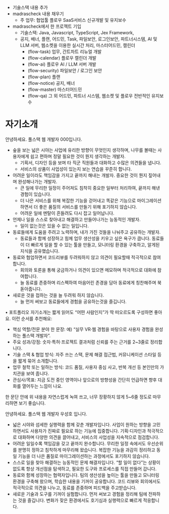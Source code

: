 - 기술스택 내용 추가
- madrascheck 내용 채우기
    - 주 업무: 협업툴 플로우 SaaS서비스 신규개발 및 유지보수
- madrascheck에서 한 프로젝트 기입
    - 기술스택: Java, Javascript, TypeScript, Jex Framework, 
    - 공지, 배너, 플랜, 어드민, Task, 파일보안, 로그인보안, 파트너시스템, AI 및 LLM 서버, 웹소켓을 이용한 실시간 처리, 마스터어드민, 캘린더
        - (flow-task) 업무, 간트차트 리뉴얼 개발
        - (flow-calendar) 플로우 캘린더 개발
        - (flow-ai) 플로우 AI / LLM 서버 개발
        - (flow-security) 파일보안 / 로그인 보안
        - (flow-plan) 플랜
        - (flow-notice) 공지, 배너
        - (flow-master) 마스터어드민
        - (flow-qa) 그 외 어드민, 파트너 시스템, 웹소켓 및 플로우 전반적인 유지보수

# 자기소개

안녕하세요. 풀스택 웹 개발자 000입니다.
- 숲을 보는 넓은 시야는 사업에 유리한 방향이 무엇인지 생각하며, 나무를 볼때는 사용자에게 쉽고 편하며 정말 필요한 것이 뭔지 생각하는 개발자. 
    - 기획서, 디자인 등을 보며 타 직군 직원들과 대화하고 수많은 의견들을 냅니다.
    - 서비스의 상품이 사업성이 있는지 보는 연습을 꾸준히 합니다.
- 어려운 일이라도 책임감을 가지고 끝까지 해내는 개발자. 중요한 것이 뭔지 짚어내며 완성해나가는 개발자.
    - 큰 일에 무리한 일정이 주어져도 침착히 중요한 일부터 처리하여, 끝까지 해낸 경험이 있습니다. 
    - 더 나은 서비스를 위해 복잡한 기능을 걷어내고 똑같은 기능으로 마이그레이션 하면서 더 좋은 품질의 서비스를 만들기 위해 포기하지 않습니다.
    - 어려운 일에 멘탈이 흔들려도 다시 잡고 일어납니다.
- 언제나 일을 스스로 찾아내고 해결하고 만들어나가는 능동적인 개발자.
    - 일이 없는것은 있을 수 없는 일입니다. 
- 동료들에게 도움을 주려고 노력하며, 내가 가진 것들을 나눠주고 공유하는 개발자.
    - 동료들과 함께 성장하고 힘께 업무 생산성을 키우고 싶은 욕구가 큽니다. 동료들이 더 빠르게 일을 할 수 있는 툴을 만들고, 모니터링 환경을 구축하고, 알게된 지식을 공유했습니다.
- 동료와 협업하면서 코드리뷰를 두려워하지 않고 의견이 필요할때 적극적으로 참여합니다.
    - 회의와 토론을 통해 궁금하거나 의견이 있으면 메모하며 적극적으로 대화에 참여합니다.
    - 늘 동료를 존중하며 리스펙하여 마음어린 존경을 담아 동료에게 칭찬해주며 북돋아줍니다.
- 새로운 것을 접하는 것을 늘 두려워 하지 않습니다.
    - 늘 먼저 써보고 동료들에게 경험을 공유하는것을 즐깁니다.


• 포트폴리오 자기소개는 짧게 읽어도 “어떤 사람인지”가 딱 떠오르도록 구성하면 좋아요. 이런 순서를 추천해요:

  - 핵심 역할/전문 분야 한 문장: 예) “실무 VR·웹 경험을 바탕으로 사용자 경험을 완성하는 풀스택 개발자”.
  - 주요 성과/강점: 숫자·특허·프로젝트 결과처럼 신뢰를 주는 근거를 2~3줄로 정리합니다.
  - 기술 스택 & 협업 방식: 자주 쓰는 스택, 문제 해결 접근법, 커뮤니케이션 스타일 등을 짧게 묶어 소개합니다.
  - 업무 철학 또는 일하는 방식: 코드 품질, 사용자 중심 사고, 반복 개선 등 본인만의 가치관을 보여 줍니다.
  - 관심사/목표: 지금 도전 중인 영역이나 앞으로의 방향성을 간단히 언급하면 향후 대화를 열어두는 느낌이 나요.

  한 문단 안에 위 내용을 자연스럽게 녹여 쓰고, 너무 장황하지 않게 5~6줄 정도로 마무리하면 보기 좋습니다.

안녕하세요. 풀스택 웹 개발자 우성호 입니다.

- 넓은 시야와 섬세한 실행력을 함께 갖춘 개발자입니다.
사업이 원하는 방향을 고민하면서도 사용자가 진짜로 필요로 하는 기능에 집중합니다. 기획·디자인과 적극적으로 대화하며 다양한 의견을 끌어내고, 서비스의 사업성을 지속적으로 점검합니다.
- 어려운 일일수록 책임감을 갖고 끝까지 완수합니다.
무리한 일정 속에서도 우선순위를 분명히 정하고 침착하게 마무리해 왔습니다. 복잡한 기능을 과감히 정리하고 동일 기능을 더 나은 품질로 마이그레이션하는 과정에서도 포기하지 않습니다.
- 스스로 일을 찾아 해결하는 능동적인 문제 해결자입니다.
“할 일이 없다”는 상황이 없도록 항상 개선점을 탐색하고, 필요한 도구와 프로세스를 직접 만들어 갑니다.
- 동료와 함께 성장하는 협력자입니다.
팀의 생산성을 높이는 툴을 만들고 모니터링 환경을 구축해 왔으며, 학습한 내용을 기꺼이 공유합니다. 코드 리뷰와 회의에서도 적극적으로 의견을 나누고, 동료를 존중하며 피드백을 주고받습니다.
- 새로운 기술과 도구를 기꺼이 실험합니다.
먼저 써보고 경험을 정리해 팀에 전파하는 것을 즐깁니다. 변화가 잦은 환경에서도 호기심과 실행력으로 빠르게 적응합니다.